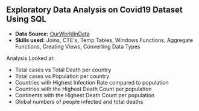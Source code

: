 ## Exploratory Data Analysis on Covid19 Dataset Using SQL

- **Data Source:** [OurWorldinData](https://ourworldindata.org/coronavirus#explore-the-global-situation)
- **Skills used:** Joins, CTE's, Temp Tables, Windows Functions, Aggregate Functions, Creating Views, Converting Data Types

Analysis Looked at:
- Total cases vs Total Death per country
- Total cases vs Population per country
- Countries with Highest Infection Rate compared to population
- Countries with the Highest Death Count per population
- Continents with the Highest Death Count per population
- Global numbers of people infected and total deaths
